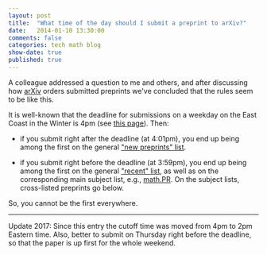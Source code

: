 ```yaml
---
layout: post
title:  "What time of the day should I submit a preprint to arXiv?"
date:   2014-01-10 13:30:00
comments: false
categories: tech math blog
show-date: true
published: true
---
```


A colleague addressed a question to me and others, and after discussing how [arXiv](http://arxiv.org) orders submitted preprints we've concluded that the rules seem to be like this.

<!--more-->

It is well-known that
the deadline for submissions on a weekday
on the East Coast in the Winter is 4pm
(see [this page](http://arxiv.org/localtime)).
Then:

* if you submit right after the deadline (at 4:01pm), you end up being among the first on the general ["new preprints" list](http://arxiv.org/list/math/new).

* if you submit right before the deadline (at 3:59pm), you end up being among the first on the general ["recent" list](http://arxiv.org/list/math/recent), as well as on
the corresponding main subject list, e.g.,
[math.PR](http://arxiv.org/list/math.PR/recent).
On the subject lists,
cross-listed preprints go below.

So, you cannot be the first everywhere.

---

Update 2017: Since this entry the cutoff time was moved from 4pm to 2pm Eastern time. Also, better to submit on Thursday right before the deadline, so that the paper is up first for the whole weekend. 
